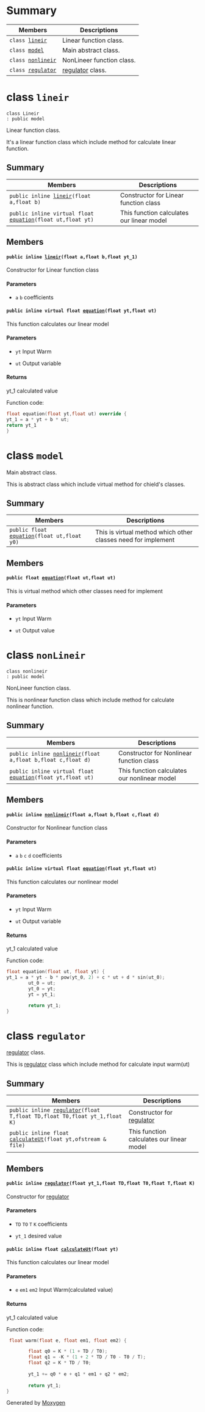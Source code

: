 # Summary

Members                                       |     Descriptions                           |
----------------------------------------------|--------------------------------------------|
`class `[`lineir`](#class-lineir)             |     Linear function class.                 |
`class `[`model`](#class-model)               |     Main abstract class.                   |
`class `[`nonlineir`](#class-nonlineir)       |     NonLineer function class.              |
`class `[`regulator`](#class-regulator)       |     [regulator](#class-regulator) class.   |



# class `lineir`

```
class Lineir
: public model
```

Linear function class.

It's a linear function class which include method for calculate linear function.

## Summary

Members                                                                           |   Descriptions                              |
----------------------------------------------------------------------------------|---------------------------------------------|
`public inline `[`lineir`](#class-lineir)`(float a,float b)`                      |   Constructor for Linear function class     |
`public inline virtual float `[`equation`](#class-lineir)`(float ut,float yt)`    |   This function calculates our linear model |

## Members

#### `public inline `[`lineir`](#class-lineir)`(float a,float b,float yt_1)`

Constructor for Linear function class

#### Parameters

* `a` `b` coefficients

#### `public inline virtual float `[`equation`](#class-lineir)`(float yt,float ut)`

This function calculates our linear model
#### Parameters
* `yt` Input Warm

* `ut` Output variable

#### Returns
yt_1 calculated value

Function code:
```cpp
float equation(float yt,float ut) override {
yt_1 = a * yt + b * ut;
return yt_1
}
```

# class `model`

Main abstract class.

This is abstract class which include virtual method for chield's classes.

## Summary

Members                                                         |    Descriptions                                                  |
----------------------------------------------------------------|------------------------------------------------------------------|
`public float `[`equation`](#class-model)`(float ut,float y0)`  |    This is virtual method which other classes need for implement |

## Members

#### `public float `[`equation`](#class-model)`(float ut,float ut)`

This is virtual method which other classes need for implement
#### Parameters
* `yt` Input Warm

* `ut` Output value

# class `nonLineir`

```
class nonlineir
: public model
```

NonLineer function class.

This is nonlinear function class which include method for calculate nonlinear function.

## Summary

Members                                                                                  |    Descriptions                                  |
-----------------------------------------------------------------------------------------|--------------------------------------------------|
`public inline `[`nonlineir`](#class-nonlineir)`(float a,float b,float c,float d)` |    Constructor for Nonlinear function class      |
`public inline virtual float `[`equation`](#class-nonlineirfun)`(float yt,float ut)`     |    This function calculates our nonlinear model  |

## Members

#### `public inline `[`nonlineir`](#class-nonlineir)`(float a,float b,float c,float d)`

Constructor for Nonlinear function class
#### Parameters
* `a` `b` `c` `d` coefficients

#### `public inline virtual float `[`equation`](#class-nonlineir)`(float yt,float ut)`

This function calculates our nonlinear model
#### Parameters
* `yt` Input Warm

* `ut` Output variable

#### Returns
yt_1 calculated value

Function code:
```cpp
float equation(float ut, float yt) {
yt_1 = a * yt - b * pow(yt_0, 2) + c * ut + d * sin(ut_0);
        ut_0 = ut;
        yt_0 = yt;
        yt = yt_1;

        return yt_1;
}
```

# class `regulator`

[regulator](#class-regulator) class.

This is [regulator](#class-regulator) class which include method for calculate input warm(ut)

## Summary
 
Members                                                                                       |    Descriptions                                   |
----------------------------------------------------------------------------------------------|---------------------------------------------------|
`public inline `[`regulator`](#class-regulator)`(float T,float TD,float T0,float yt_1,float K)` |    Constructor for [regulator](#class-regulator)  |
`public inline float `[`calculateUt`](#class-regulator)`(float yt,ofstream & file)`           |    This function calculates our linear model      |

## Members

#### `public inline `[`regulator`](#class-regulator)`(float yt_1,float TD,float T0,float T,float K)`

Constructor for [regulator](#class-regulator)
 
#### Parameters
* `TD` `TO` `T` `K` coefficients

* `yt_1` desired value

#### `public inline float `[`calculateUt`](#class-regulator)`(float yt)`

This function calculates our linear model
#### Parameters
* `e` `em1` `em2` Input Warm(calculated value)

#### Returns
yt_1 calculated value

Function code:
```cpp
 float warm(float e, float em1, float em2) {

        float q0 = K * (1 + TD / T0);
        float q1 = -K * (1 + 2 * TD / T0 - T0 / T);
        float q2 = K * TD / T0;
        
        yt_1 += q0 * e + q1 * em1 + q2 * em2;
   
        return yt_1;
}
```

Generated by [Moxygen](https://sourcey.com/moxygen)
